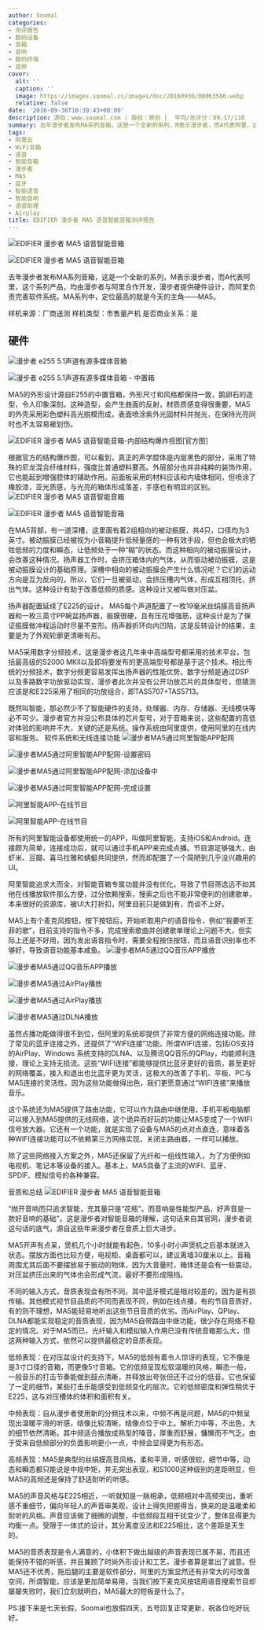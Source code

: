 ```yaml
---
author: Soomal
categories:
- 测评报告
- 数码设备
- 音箱
- 音响
- 数码终端
- 音频
cover:
  alt: ''
  caption: ''
  image: https://images.soomal.cc/images/doc/20160930/00063586.webp
  relative: false
date: '2016-09-30T16:39:43+08:00'
description: 源自：www.soomal.com | 版权：原创 |  平均/总评分：09.17/110
summary: 去年漫步者发布MA系列音箱，这是一个全新的系列，M表示漫步者，而A代表阿里，这个系列产品，均由漫步者与阿里合作开发，漫步者提供硬件设计，而阿里负责完善软件系统。MA系列中，定位最高的就是今天的主角――MA5
tags:
- 阿里云
- WiFi音箱
- 语音
- 智能音箱
- 漫步者
- MA5
- 蓝牙
- 智能语音
- 智能音响
- 语音助理
- Airplay
title: EDIFIER 漫步者 MA5 语音智能音箱测评报告
---
```


![EDIFIER 漫步者 MA5 语音智能音箱](https://images.soomal.cc/images/doc/20160916/00063314_01.webp)



![EDIFIER 漫步者 MA5 语音智能音箱](https://images.soomal.cc/images/doc/20160916/00063315_01.webp)



去年漫步者发布MA系列音箱，这是一个全新的系列，M表示漫步者，而A代表阿里，这个系列产品，均由漫步者与阿里合作开发，漫步者提供硬件设计，而阿里负责完善软件系统。MA系列中，定位最高的就是今天的主角――MA5。



样机来源：厂商送测
样机类型：市售量产机
是否商业关系：是



## 硬件



![漫步者 e255 5.1声道有源多媒体音箱](https://images.soomal.cc/images/doc/20160121/00058071_01.webp)



![漫步者 e255 5.1声道有源多媒体音箱 - 中置箱](https://images.soomal.cc/images/doc/20160121/00058083_01.webp)



MA5的外形设计源自E255的中置音箱，外形尺寸和风格都保持一致，鹅卵石的造型，令人印象深刻。这种造型，会产生曲面的反射，材质质感变得很重要，MA5的外壳采用彩色塑料高光脱模而成，表面喷涂紫外光固材料并抛光，在保持光亮同时也不太容易被划伤。

![EDIFIER 漫步者 MA5 语音智能音箱-内部结构爆炸视图[官方图]](https://images.soomal.cc/images/doc/20160916/00063330_01.webp)




根据官方的结构爆炸图，可以看到，真正的声学腔体是内层黑色的部分，采用了特殊的尼龙混合纤维材料，强度比普通塑料要高。外层部分也并非纯粹的装饰作用，它也能起到增强腔体的辅助作用。前面板采用的材料应该和内墙体相同，但喷涂了橡胶漆，亚光质感，与光亮的箱体形成落差，手感也有明显的区别。
![EDIFIER 漫步者 MA5 语音智能音箱](https://images.soomal.cc/images/doc/20160916/00063317_01.webp)




![EDIFIER 漫步者 MA5 语音智能音箱](https://images.soomal.cc/images/doc/20160916/00063318_01.webp)




在MA5背部，有一道深槽，这里面有着2组相向的被动振膜，共4只，口径均为3英寸。被动振膜已经被视为小音箱提升低频量感的一种有效手段，但也会极大的牺牲低频的力度和瞬态，让低频处于一种“糊”的状态。而这种相向的被动振膜设计，会改善这种情况。扬声器工作时，会挤压箱体内的气体，从而驱动被动振膜，这是被动振膜设计的基础原理。深槽中相向的被动振膜会产生什么情况呢？它们的运动方向是互为反向的，所以，它们一旦被驱动，会挤压槽内气体，形成互相顶托，挤出气体。这种设计有助于改善低频的质感。这种设计又被叫做对压盆。

扬声器配置延续了E225的设计， MA5每个声道配置了一枚19毫米丝绢膜高音扬声器和一枚三英寸PP碗盆扬声器，振膜很硬，且有压花增强筋，这种设计是为了保证振膜做冲程运动时尽量不变形。扬声器折环向内凹陷，这是反转设计的结果，主要是为了外观轮廓更清晰有形。

MA5采用数字分频技术，这是漫步者这几年来中高端型号都采用的技术平台，包括最高级的S2000 MKII以及即将要发布的更高端型号都是基于这个技术。相比传统的分频技术，数字分频更容易发挥出扬声器的性能优势。数字分频是通过DSP以及多路数字功放驱动实现，漫步者此次并没有公开功放芯片的具体型号，但猜测应该是和E225采用了相同的功放组合，即TAS5707+TAS5713。

既然叫智能，那必然少不了智能硬件的支持，处理器、内存、存储器、无线模块等必不可少。漫步者官方并没公布具体的芯片型号，对于音箱来说，这些配置的高低对体验的影响并不大，关键的还是系统。操作系统由阿里提供，使用阿里的在线内容和服务。
软件系统和无线连接功能
![漫步者MA5通过阿里智能APP配网](https://images.soomal.cc/images/doc/20160928/00063538_01.webp)




![漫步者MA5通过阿里智能APP配网-设置密码](https://images.soomal.cc/images/doc/20160928/00063539_01.webp)




![漫步者MA5通过阿里智能APP配网-添加设备中](https://images.soomal.cc/images/doc/20160928/00063540_01.webp)




![漫步者MA5通过阿里智能APP配网-完成设置](https://images.soomal.cc/images/doc/20160928/00063541_01.webp)




![阿里智能APP-在线节目](https://images.soomal.cc/images/doc/20160928/00063542_01.webp)




![阿里智能APP-在线节目](https://images.soomal.cc/images/doc/20160928/00063543_01.webp)




所有的阿里智能设备都使用统一的APP，叫做阿里智能，支持iOS和Android。连接颇为简单，连接成功后，就可以通过手机APP来完成点播。节目源足够强大，由虾米、豆瓣、喜马拉雅和蜻蜓共同提供，然而却配置了一个简陋到几乎没兴趣用的UI。

阿里智能追求大而全，对智能音箱专属功能并没有优化，导致了节目筛选远不如其他在线播放软件那么方便，过分依赖搜索，搜索之后也不能非常便利的创建歌单，本来很好的资源库，被UI大打折扣，阿里目前只是做到有，而谈不上好。

MA5上有个麦克风按钮，按下按钮后，开始听取用户的语音指令，例如“我要听王菲的歌”，目前支持的指令不多，完成搜索歌曲并创建歌单理论上问题不大，但实际上还是不好用，因为发出语音指令时，需要全程按住按钮，而且语音识别率也不够好，导致语音功能基本咸鱼。
![漫步者MA5通过QQ音乐APP播放](https://images.soomal.cc/images/doc/20160928/00063544_01.webp)




![漫步者MA5通过QQ音乐APP播放](https://images.soomal.cc/images/doc/20160928/00063545_01.webp)




![漫步者MA5通过AirPlay播放](https://images.soomal.cc/images/doc/20160928/00063546_01.webp)




![漫步者MA5通过AirPlay播放](https://images.soomal.cc/images/doc/20160928/00063547_01.webp)




![漫步者MA5通过DLNA播放](https://images.soomal.cc/images/doc/20160928/00063548.webp)




虽然点播功能做得很不到位，但阿里的系统却提供了非常方便的网络连接功能。除了常见的蓝牙连接之外，还提供了“WIFI连接”功能。所谓WIFI连接，包括iOS支持的AirPlay、Windows 系统支持的DLNA、以及腾讯QQ音乐的QPlay，均能顺利连接，理论上支持无损流。这些“WIFI连接”都能够提供比蓝牙更好的音质，甚至更好的网络覆盖，接入和退出也比蓝牙更为灵活，这极大的改善了手机、平板、PC与MA5连接的灵活性。因为这些功能做得出色，我们更愿意通过“WIFI连接”来播放音乐。

这个系统还为MA5提供了路由功能，它可以作为路由中继使用，手机平板电脑都可以接入到MA5提供的无线网络，这个诡异而好玩的功能让MA5变成了一个WIFI信号放大器。它还有一个功能，就是实现了设备与MA5的点对点直连，意味着各种WIFI连接功能可以不依赖第三方网络实现，关闭主路由器，一样可以播放。

除了这些网络接入方案之外，MA5还保留了光纤和一组线性输入，为了方便例如电视机、笔记本等设备的接入。基本上，MA5具备了主流的WIFI、蓝牙、SPDIF、模拟信号的各种兼容。

音质和总结
![EDIFIER 漫步者 MA5 语音智能音箱](https://images.soomal.cc/images/doc/20160916/00063311.webp)




“抛开音响而只追求智能，充其量只是“花瓶”。而音响是性能型产品，好声音是一款好音响的基础”。这是漫步者对智能音箱的理解，这句话来自其官网，漫步者说这句话的底气，源自这些年来漫步者在音质上巨大进步。

MA5开声有点呆，煲机几个小时就能有起色，10多小时小声煲机之后基本就进入状态。摆放方面也比较方便，电视柜、桌面都可以，建议离墙30厘米以上。音箱周围尤其后面不要摆放易于振动的物体，因为大音量时，箱体还是会有一些震动，对压盆挤压出来的气体也会形成气流，最好不要形成阻挡。

不同的输入方式，音质表现会有所不同，其中蓝牙模式是相对较差的，因为是有损传输。其他模式视节目品质的不同而表现不同，例如在线点播，有的节目音质好，有的则不理想，MA5能轻易地听出这些节目音质的优劣。而AirPlay、QPlay、DLNA都能实现稳定的音质表现，因为MA5自带路由中继功能，很少存在网络不稳定的情况。对于MA5而已，光纤输入和模拟输入作用已没有传统音箱那么大，但这两种输入方式，依然可以提供最稳定的音质表现。

低频表现：在对压盆设计的支持下，MA5的低频有着令人惊讶的表现，它不像是是3寸口径的音箱，而更像5寸音箱。它的低频呈现松软温暖的风格，瞬态一般，一般音乐的打击节奏能做到鼓点清晰，并释放出夸张但还不过分的低音。它也保留了一定的细节，某些打击乐能感受到低频变化的层次。它的低频密度和弹性稍优于E225，这与对压槽体的体积和面积有关。

中频表现：自从漫步者使用新的分频技术以来，中频不再是问题，MA5的中频呈现出温暖平滑的听感，结像比较清晰，结像点位于中上。解析力中等，不出色，大的细节依然清晰。其中频适合播放成熟型的嗓音，厚重而舒展，慵懒而不气乏。由于受来自低频部分的负面影响更小一点，中频会显得更为有形态。

高频表现：MA5是典型的丝绢膜高音风格，柔和平滑，听感很软，细节中等，动态和瞬态都只能说是中规中矩，并无突出表现，和S1000这种级别的差距明显，但MA5的高频还是保持了舒适耐听的听感。

MA5的声音风格与E225相近，一听就知是一脉相承，低频相对中高频突出，重听感不重细节，偏向年轻人的声音审美观，设计上得失把握得当，换来的是温暖柔和耐听的风格。声音应该做了细微的调整，中低频段互相干扰变少了，整体显得更为均衡一点。受限于一体式的设计，其分离度没法和E225相比，这个差距是天生的。

MA5的音质表现是令人满意的，小体积下做出越级的声音表现已属不易，而且还能保持不错的听感，并且兼顾了时尚外形设计和工艺，漫步者算是拿出了诚意。但MA5还不优秀，拖后腿的主要是软件部分，阿里的方案显然还有非常大的可改善空间，所谓智能，应该是更加简单易用，当我们按下麦克风按钮用语音搜索节目却屡屡失败时，我们立刻就明白，MA5最大的短板是什么了。

PS:接下来是七天长假，Soomal也放假四天，五号回复正常更新，祝各位吃好玩好。